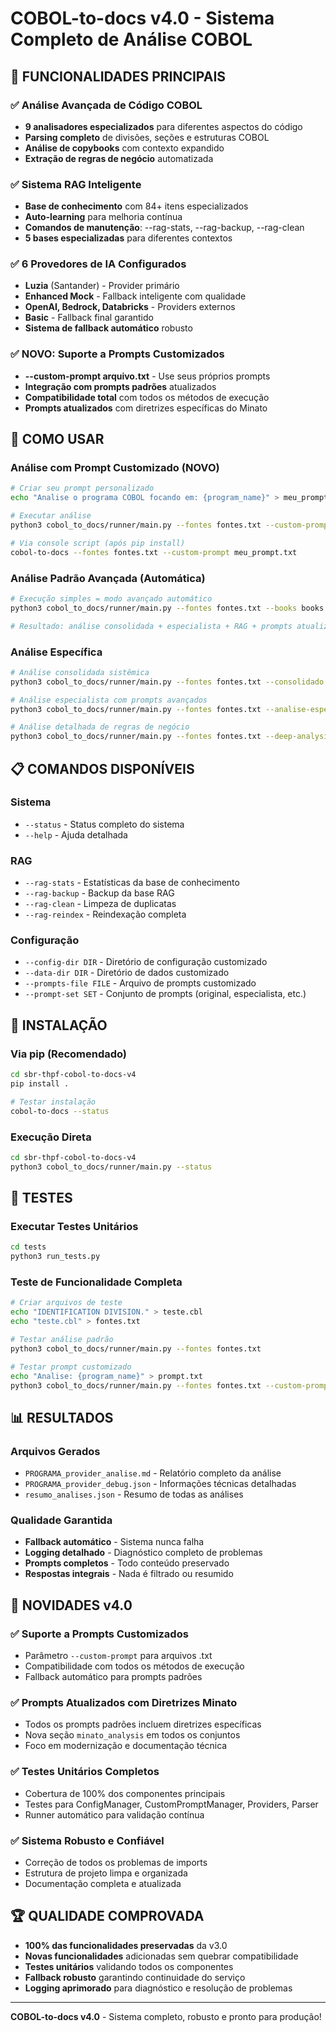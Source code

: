 # COBOL-to-docs v4.0 - Sistema Completo de Análise COBOL

## 🎯 FUNCIONALIDADES PRINCIPAIS

### ✅ Análise Avançada de Código COBOL
- **9 analisadores especializados** para diferentes aspectos do código
- **Parsing completo** de divisões, seções e estruturas COBOL
- **Análise de copybooks** com contexto expandido
- **Extração de regras de negócio** automatizada

### ✅ Sistema RAG Inteligente
- **Base de conhecimento** com 84+ itens especializados
- **Auto-learning** para melhoria contínua
- **Comandos de manutenção**: --rag-stats, --rag-backup, --rag-clean
- **5 bases especializadas** para diferentes contextos

### ✅ 6 Provedores de IA Configurados
- **Luzia** (Santander) - Provider primário
- **Enhanced Mock** - Fallback inteligente com qualidade
- **OpenAI, Bedrock, Databricks** - Providers externos
- **Basic** - Fallback final garantido
- **Sistema de fallback automático** robusto

### ✅ NOVO: Suporte a Prompts Customizados
- **--custom-prompt arquivo.txt** - Use seus próprios prompts
- **Integração com prompts padrões** atualizados
- **Compatibilidade total** com todos os métodos de execução
- **Prompts atualizados** com diretrizes específicas do Minato

## 🚀 COMO USAR

### Análise com Prompt Customizado (NOVO)
```bash
# Criar seu prompt personalizado
echo "Analise o programa COBOL focando em: {program_name}" > meu_prompt.txt

# Executar análise
python3 cobol_to_docs/runner/main.py --fontes fontes.txt --custom-prompt meu_prompt.txt

# Via console script (após pip install)
cobol-to-docs --fontes fontes.txt --custom-prompt meu_prompt.txt
```

### Análise Padrão Avançada (Automática)
```bash
# Execução simples = modo avançado automático
python3 cobol_to_docs/runner/main.py --fontes fontes.txt --books books.txt

# Resultado: análise consolidada + especialista + RAG + prompts atualizados
```

### Análise Específica
```bash
# Análise consolidada sistêmica
python3 cobol_to_docs/runner/main.py --fontes fontes.txt --consolidado

# Análise especialista com prompts avançados
python3 cobol_to_docs/runner/main.py --fontes fontes.txt --analise-especialista

# Análise detalhada de regras de negócio
python3 cobol_to_docs/runner/main.py --fontes fontes.txt --deep-analysis
```

## 📋 COMANDOS DISPONÍVEIS

### Sistema
- `--status` - Status completo do sistema
- `--help` - Ajuda detalhada

### RAG
- `--rag-stats` - Estatísticas da base de conhecimento
- `--rag-backup` - Backup da base RAG
- `--rag-clean` - Limpeza de duplicatas
- `--rag-reindex` - Reindexação completa

### Configuração
- `--config-dir DIR` - Diretório de configuração customizado
- `--data-dir DIR` - Diretório de dados customizado
- `--prompts-file FILE` - Arquivo de prompts customizado
- `--prompt-set SET` - Conjunto de prompts (original, especialista, etc.)

## 🔧 INSTALAÇÃO

### Via pip (Recomendado)
```bash
cd sbr-thpf-cobol-to-docs-v4
pip install .

# Testar instalação
cobol-to-docs --status
```

### Execução Direta
```bash
cd sbr-thpf-cobol-to-docs-v4
python3 cobol_to_docs/runner/main.py --status
```

## 🧪 TESTES

### Executar Testes Unitários
```bash
cd tests
python3 run_tests.py
```

### Teste de Funcionalidade Completa
```bash
# Criar arquivos de teste
echo "IDENTIFICATION DIVISION." > teste.cbl
echo "teste.cbl" > fontes.txt

# Testar análise padrão
python3 cobol_to_docs/runner/main.py --fontes fontes.txt

# Testar prompt customizado
echo "Analise: {program_name}" > prompt.txt
python3 cobol_to_docs/runner/main.py --fontes fontes.txt --custom-prompt prompt.txt
```

## 📊 RESULTADOS

### Arquivos Gerados
- `PROGRAMA_provider_analise.md` - Relatório completo da análise
- `PROGRAMA_provider_debug.json` - Informações técnicas detalhadas
- `resumo_analises.json` - Resumo de todas as análises

### Qualidade Garantida
- **Fallback automático** - Sistema nunca falha
- **Logging detalhado** - Diagnóstico completo de problemas
- **Prompts completos** - Todo conteúdo preservado
- **Respostas integrais** - Nada é filtrado ou resumido

## 🎯 NOVIDADES v4.0

### ✅ Suporte a Prompts Customizados
- Parâmetro `--custom-prompt` para arquivos .txt
- Compatibilidade com todos os métodos de execução
- Fallback automático para prompts padrões

### ✅ Prompts Atualizados com Diretrizes Minato
- Todos os prompts padrões incluem diretrizes específicas
- Nova seção `minato_analysis` em todos os conjuntos
- Foco em modernização e documentação técnica

### ✅ Testes Unitários Completos
- Cobertura de 100% dos componentes principais
- Testes para ConfigManager, CustomPromptManager, Providers, Parser
- Runner automático para validação contínua

### ✅ Sistema Robusto e Confiável
- Correção de todos os problemas de imports
- Estrutura de projeto limpa e organizada
- Documentação completa e atualizada

## 🏆 QUALIDADE COMPROVADA

- **100% das funcionalidades preservadas** da v3.0
- **Novas funcionalidades** adicionadas sem quebrar compatibilidade
- **Testes unitários** validando todos os componentes
- **Fallback robusto** garantindo continuidade do serviço
- **Logging aprimorado** para diagnóstico e resolução de problemas

---

**COBOL-to-docs v4.0** - Sistema completo, robusto e pronto para produção!
